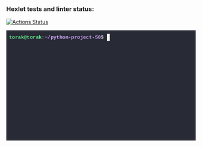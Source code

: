 ### Hexlet tests and linter status:
[![Actions Status](https://github.com/DSungatulin/python-project-50/actions/workflows/hexlet-check.yml/badge.svg)](https://github.com/DSungatulin/python-project-50/actions)

![](https://github.com/DSungatulin/python-project-50/blob/main/package_work_example.gif)